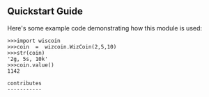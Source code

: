 Quickstart Guide
-----------------

Here's some example code demonstrating how this module is used:

    >>>import wiscoin
    >>>coin  =  wizcoin.WizCoin(2,5,10)
    >>>str(coin)
    '2g, 5s, 10k'
    >>>coin.value()
    1142

    contributes
    -----------